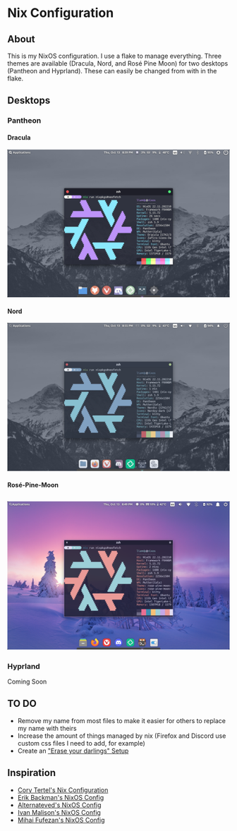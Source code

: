 # Nix Configuration

## About
This is my NixOS configuration. I use a flake to manage everything. Three themes are available (Dracula, Nord, and Rosé Pine Moon) for two desktops (Pantheon and Hyprland). These can easily be changed from with in the flake.

## Desktops

### Pantheon

#### Dracula
![Image](images/pantheon-dracula.png)

#### Nord
![Image](images/pantheon-nord.png)

#### Rosé-Pine-Moon
![Image](images/pantheon-rose-pine-moon.png)
---
### Hyprland

Coming Soon

## TO DO

- Remove my name from most files to make it easier for others to replace my name with theirs
- Increase the amount of things managed by nix (Firefox and Discord use custom css files I need to add, for example)
- Create an ["Erase your darlings" Setup](https://grahamc.com/blog/erase-your-darlings "Erase your darlings")

## Inspiration

- [Cory Tertel's Nix Configuration](https://github.com/corytertel/nix-configuration "Cory Tertel's Nix Configuration")
- [Erik Backman's NixOS Config](https://github.com/erikbackman/nixos-config "Erik Backman's NixOS Config")
- [Alternateved's NixOS Config](https://github.com/alternateved/nixos-config "Alternateved's NixOS Config")
- [Ivan Malison's NixOS Config](https://github.com/IvanMalison/dotfiles "Ivan Malison's NixOS Config")
- [Mihai Fufezan's NixOS Config](https://github.com/fufexan/dotfiles "Mihai Fufezan's NixOS Config") 
